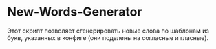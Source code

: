 # New-Words-Generator
Этот скрипт позволяет сгенерировать новые слова по шаблонам из букв, указанных в конфиге (они поделены на согласные и гласные).
